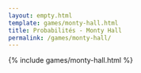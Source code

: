 ```yaml
---
layout: empty.html
template: games/monty-hall.html
title: Probabilités - Monty Hall
permalink: /games/monty-hall/
---
```

{% include games/monty-hall.html %}